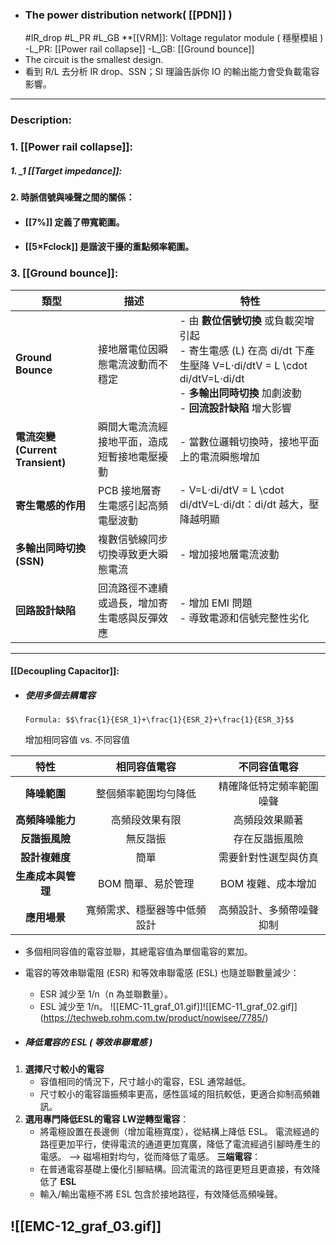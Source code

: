 - ### The power distribution network( [[PDN]] )
  #IR_drop #L_PR #L_GB
	   **[[VRM]]: Voltage regulator module ( 穩壓模組 )
	  -L_PR: [[Power rail collapse]]
	  -L_GB: [[Ground bounce]]
- The circuit is the smallest design.
- 看到 R/L 去分析 IR drop、SSN；SI 理論告訴你 IO 的輸出能力會受負載電容影響。
---
### Description:
### 1.  **[[Power rail collapse]]**:

##### 1. _1  [[Target impedance]]: 
#### 2. 時脈信號與噪聲之間的關係：

- #### **[[7%]]** 定義了帶寬範圍。
- #### **[[5×Fclock]]** 是諧波干擾的重點頻率範圍。

### 3. [[Ground bounce]]:

| **類型**                       | **描述**                 | **特性**                                                                                                                                   |
| ---------------------------- | ---------------------- | ---------------------------------------------------------------------------------------------------------------------------------------- |
| **Ground Bounce**            | 接地層電位因瞬態電流波動而不穩定       | - 由 **數位信號切換** 或負載突增引起  <br>- 寄生電感 (L) 在高 di/dt 下產生壓降 V=L⋅di/dtV = L \cdot di/dtV=L⋅di/dt  <br>- **多輸出同時切換** 加劇波動  <br>- **回流設計缺陷** 增大影響 |
| **電流突變 (Current Transient)** | 瞬間大電流流經接地平面，造成短暫接地電壓擾動 | - 當數位邏輯切換時，接地平面上的電流瞬態增加                                                                                                                  |
| **寄生電感的作用**                  | PCB 接地層寄生電感引起高頻電壓波動    | - V=L⋅di/dtV = L \cdot di/dtV=L⋅di/dt：di/dt 越大，壓降越明顯                                                                                     |
| **多輸出同時切換 (SSN)**            | 複數信號線同步切換導致更大瞬態電流      | - 增加接地層電流波動                                                                                                                              |
| **回路設計缺陷**                   | 回流路徑不連續或過長，增加寄生電感與反彈效應 | - 增加 EMI 問題  <br>- 導致電源和信號完整性劣化                                                                                                          |

------
#### [[Decoupling Capacitor]]:
- ##### **使用多個去耦電容**
	  Formula: $$\frac{1}{ESR_1}+\frac{1}{ESR_2}+\frac{1}{ESR_3}$$
	增加相同容值 vs. 不同容值

|     特性      |     相同容值電容     |    不同容值電容    |
| :---------: | :------------: | :----------: |
|  **降噪範圍**   |   整個頻率範圍均勻降低   | 精確降低特定頻率範圍噪聲 |
| **高頻降噪能力**  |    高頻段效果有限     |   高頻段效果顯著    |
|  **反諧振風險**  |      無反諧振      |   存在反諧振風險    |
|  **設計複雜度**  |       簡單       |  需要針對性選型與仿真  |
| **生產成本與管理** |  BOM 簡單、易於管理   | BOM 複雜、成本增加  |
|  **應用場景**   | 寬頻需求、穩壓器等中低頻設計 | 高頻設計、多頻帶噪聲抑制 |
- 多個相同容值的電容並聯，其總電容值為單個電容的累加。
- 電容的等效串聯電阻 (ESR) 和等效串聯電感 (ESL) 也隨並聯數量減少：
    - ESR 減少至 1/n（n 為並聯數量）。
    - ESL 減少至 1/n。
    ![[EMC-11_graf_01.gif]]![[EMC-11_graf_02.gif]]
(https://techweb.rohm.com.tw/product/nowisee/7785/)


- ##### **降低電容的 ESL ( 等效串聯電感 )**
1.  **選擇尺寸較小的電容**
    - 容值相同的情況下，尺寸越小的電容，ESL 通常越低。
    - 尺寸較小的電容諧振頻率更高，感性區域的阻抗較低，更適合抑制高頻雜訊。
2. **選用專門降低ESL的電容**
	**LW逆轉型電容**：
	- 將電極設置在長邊側（增加電極寬度），從結構上降低 ESL。
		電流經過的路徑更加平行，使得電流的通道更加寬廣，降低了電流經過引腳時產生的電感。
		--> 磁場相對均勻，從而降低了電感。
	**三端電容**：
	- 在普通電容基礎上優化引腳結構。回流電流的路徑更短且更直接，有效降低了 **ESL**
	- 輸入/輸出電極不將 ESL 包含於接地路徑，有效降低高頻噪聲。


![[EMC-12_graf_03.gif]]
---



